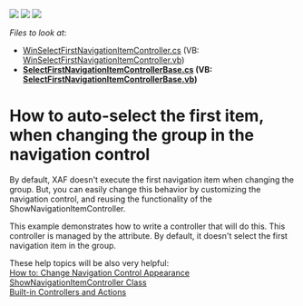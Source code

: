 <!-- default badges list -->
![](https://img.shields.io/endpoint?url=https://codecentral.devexpress.com/api/v1/VersionRange/128587975/13.1.4%2B)
[![](https://img.shields.io/badge/Open_in_DevExpress_Support_Center-FF7200?style=flat-square&logo=DevExpress&logoColor=white)](https://supportcenter.devexpress.com/ticket/details/E506)
[![](https://img.shields.io/badge/📖_How_to_use_DevExpress_Examples-e9f6fc?style=flat-square)](https://docs.devexpress.com/GeneralInformation/403183)
<!-- default badges end -->
<!-- default file list -->
*Files to look at*:

* [WinSelectFirstNavigationItemController.cs](./CS/DXExample.Module.Win/WinSelectFirstNavigationItemController.cs) (VB: [WinSelectFirstNavigationItemController.vb](./VB/DXExample.Module.Win/WinSelectFirstNavigationItemController.vb))
* **[SelectFirstNavigationItemControllerBase.cs](./CS/DXExample.Module/SelectFirstNavigationItemControllerBase.cs) (VB: [SelectFirstNavigationItemControllerBase.vb](./VB/DXExample.Module/SelectFirstNavigationItemControllerBase.vb))**
<!-- default file list end -->
# How to auto-select the first item, when changing the group in the navigation control


<p>By default, XAF doesn't execute the first navigation item when changing the group. But, you can easily change this behavior by customizing the navigation control, and reusing the functionality of the ShowNavigationItemController.</p>
<p>This example demonstrates how to write a controller that will do this. This controller is managed by the attribute. By default, it doesn't select the first navigation item in the group.</p>
<p>These help topics will be also very helpful:<br> <a href="http://documentation.devexpress.com/#Xaf/CustomDocument2617"><u>How to: Change Navigation Control Appearance</u></a><br> <a href="http://documentation.devexpress.com/#Xaf/clsDevExpressExpressAppSystemModuleShowNavigationItemControllertopic"><u>ShowNavigationItemController Class</u></a><br> <a href="http://documentation.devexpress.com/#Xaf/CustomDocument3016"><u>Built-in Controllers and Actions</u></a></p>

<br/>


